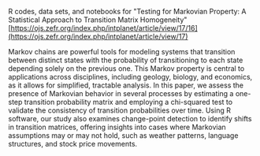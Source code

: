 R codes, data sets, and notebooks for "Testing for Markovian Property: A Statistical Approach to Transition Matrix Homogeneity"
[https://ojs.zefr.org/index.php/intplanet/article/view/17/16](https://ojs.zefr.org/index.php/intplanet/article/view/17)

Markov chains are powerful tools for modeling systems that transition between distinct states with the probability of transitioning to each state depending solely on the previous one.  This Markov  property  is  central  to  applications  across  disciplines,  including  geology,  biology,  and economics, as it allows for simplified, tractable analysis.  In this paper, we assess the presence of Markovian behavior in several processes by estimating a one-step transition probability matrix and employing a chi-squared test to validate the consistency of transition probabilities over time. Using R software, our study also examines change-point detection to identify shifts in transition matrices, offering insights into cases where Markovian assumptions may or may not hold, such as weather patterns, language structures, and stock price movements.

